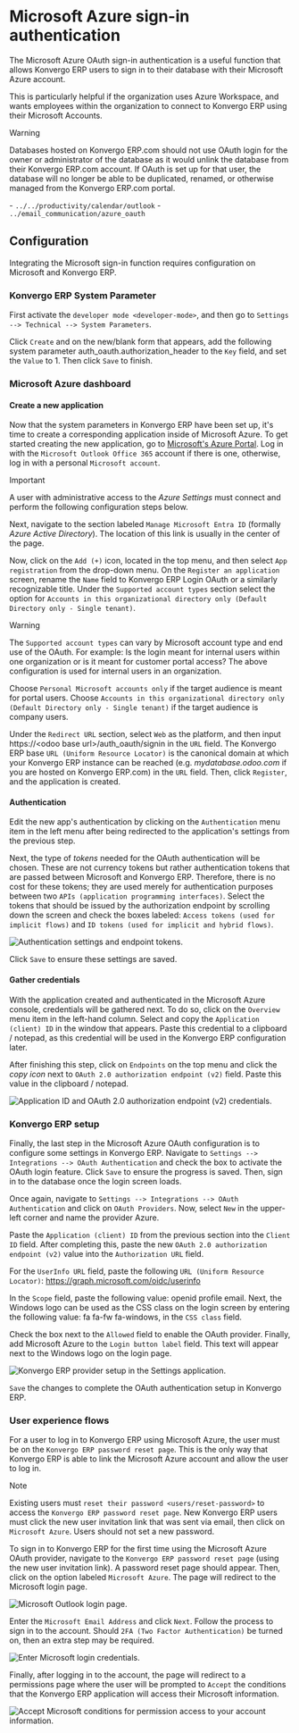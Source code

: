 # Microsoft Azure sign-in authentication

The Microsoft Azure OAuth sign-in authentication is a useful function
that allows Konvergo ERP users to sign in to their database with their Microsoft
Azure account.

This is particularly helpful if the organization uses Azure Workspace,
and wants employees within the organization to connect to Konvergo ERP using
their Microsoft Accounts.

> [!WARNING]
> Databases hosted on Konvergo ERP.com should not use OAuth login for the owner
> or administrator of the database as it would unlink the database from
> their Konvergo ERP.com account. If OAuth is set up for that user, the database
> will no longer be able to be duplicated, renamed, or otherwise managed
> from the Konvergo ERP.com portal.

<div class="seealso">

\- `../../productivity/calendar/outlook` -
`../email_communication/azure_oauth`

</div>

## Configuration

Integrating the Microsoft sign-in function requires configuration on
Microsoft and Konvergo ERP.

### Konvergo ERP System Parameter

First activate the `developer mode <developer-mode>`, and then go to
`Settings
--> Technical --> System Parameters`.

Click `Create` and on the new/blank form that appears, add the following
system parameter
<span class="title-ref">auth_oauth.authorization_header</span> to the
`Key` field, and set the `Value` to <span class="title-ref">1</span>.
Then click `Save` to finish.

### Microsoft Azure dashboard

#### Create a new application

Now that the system parameters in Konvergo ERP have been set up, it's time to
create a corresponding application inside of Microsoft Azure. To get
started creating the new application, go to [Microsoft's Azure
Portal](https://portal.azure.com/). Log in with the `Microsoft
Outlook Office 365` account if there is one, otherwise, log in with a
personal `Microsoft
account`.

> [!IMPORTANT]
> A user with administrative access to the *Azure Settings* must connect
> and perform the following configuration steps below.

Next, navigate to the section labeled `Manage Microsoft Entra ID`
(formally *Azure Active Directory*). The location of this link is
usually in the center of the page.

Now, click on the `Add (+)` icon, located in the top menu, and then
select `App
registration` from the drop-down menu. On the `Register an application`
screen, rename the `Name` field to <span class="title-ref">Konvergo ERP Login
OAuth</span> or a similarly recognizable title. Under the
`Supported account types` section select the option for
`Accounts in this
organizational directory only (Default Directory only - Single tenant)`.

> [!WARNING]
> The `Supported account types` can vary by Microsoft account type and
> end use of the OAuth. For example: Is the login meant for internal
> users within one organization or is it meant for customer portal
> access? The above configuration is used for internal users in an
> organization.
>
> Choose `Personal Microsoft accounts only` if the target audience is
> meant for portal users. Choose
> `Accounts in this organizational directory only (Default Directory only -
> Single tenant)` if the target audience is company users.

Under the `Redirect URL` section, select `Web` as the platform, and then
input <span class="title-ref">https://\<odoo base
url\>/auth_oauth/signin</span> in the `URL` field. The Konvergo ERP base `URL
(Uniform Resource Locator)` is the canonical domain at which your Konvergo ERP
instance can be reached (e.g. *mydatabase.odoo.com* if you are hosted on
Konvergo ERP.com) in the `URL` field. Then, click `Register`, and the
application is created.

#### Authentication

Edit the new app's authentication by clicking on the `Authentication`
menu item in the left menu after being redirected to the application's
settings from the previous step.

Next, the type of *tokens* needed for the OAuth authentication will be
chosen. These are not currency tokens but rather authentication tokens
that are passed between Microsoft and Konvergo ERP. Therefore, there is no cost
for these tokens; they are used merely for authentication purposes
between two `APIs (application programming interfaces)`. Select the
tokens that should be issued by the authorization endpoint by scrolling
down the screen and check the boxes labeled:
`Access tokens (used for implicit flows)` and
`ID tokens (used for implicit and
hybrid flows)`.

<img src="azure/authentication-tokens.png" class="align-center"
alt="Authentication settings and endpoint tokens." />

Click `Save` to ensure these settings are saved.

#### Gather credentials

With the application created and authenticated in the Microsoft Azure
console, credentials will be gathered next. To do so, click on the
`Overview` menu item in the left-hand column. Select and copy the
`Application (client) ID` in the window that appears. Paste this
credential to a clipboard / notepad, as this credential will be used in
the Konvergo ERP configuration later.

After finishing this step, click on `Endpoints` on the top menu and
click the *copy icon* next to `OAuth 2.0 authorization endpoint (v2)`
field. Paste this value in the clipboard / notepad.

<img src="azure/overview-azure-app.png" class="align-center"
alt="Application ID and OAuth 2.0 authorization endpoint (v2) credentials." />

### Konvergo ERP setup

Finally, the last step in the Microsoft Azure OAuth configuration is to
configure some settings in Konvergo ERP. Navigate to
`Settings --> Integrations --> OAuth Authentication` and check the box
to activate the OAuth login feature. Click `Save` to ensure the progress
is saved. Then, sign in to the database once the login screen loads.

Once again, navigate to
`Settings --> Integrations --> OAuth Authentication` and click on
`OAuth Providers`. Now, select `New` in the upper-left corner and name
the provider <span class="title-ref">Azure</span>.

Paste the `Application (client) ID` from the previous section into the
`Client
ID` field. After completing this, paste the new
`OAuth 2.0 authorization endpoint (v2)` value into the
`Authorization URL` field.

For the `UserInfo URL` field, paste the following
`URL (Uniform Resource Locator)`:
<span class="title-ref">https://graph.microsoft.com/oidc/userinfo</span>

In the `Scope` field, paste the following value:
<span class="title-ref">openid profile email</span>. Next, the Windows
logo can be used as the CSS class on the login screen by entering the
following value: <span class="title-ref">fa fa-fw fa-windows</span>, in
the `CSS class` field.

Check the box next to the `Allowed` field to enable the OAuth provider.
Finally, add <span class="title-ref">Microsoft Azure</span> to the
`Login button label` field. This text will appear next to the Windows
logo on the login page.

<img src="azure/odoo-provider-settings.png" class="align-center"
alt="Konvergo ERP provider setup in the Settings application." />

`Save` the changes to complete the OAuth authentication setup in Konvergo ERP.

### User experience flows

For a user to log in to Konvergo ERP using Microsoft Azure, the user must be on
the `Konvergo ERP
password reset page`. This is the only way that Konvergo ERP is able to link the
Microsoft Azure account and allow the user to log in.

> [!NOTE]
> Existing users must `reset their password <users/reset-password>` to
> access the `Konvergo ERP password reset page`. New Konvergo ERP users must click the
> new user invitation link that was sent via email, then click on
> `Microsoft Azure`. Users should not set a new password.

To sign in to Konvergo ERP for the first time using the Microsoft Azure OAuth
provider, navigate to the `Konvergo ERP password reset page` (using the new user
invitation link). A password reset page should appear. Then, click on
the option labeled `Microsoft Azure`. The page will redirect to the
Microsoft login page.

<img src="azure/odoo-login.png" class="align-center"
alt="Microsoft Outlook login page." />

Enter the `Microsoft Email Address` and click `Next`. Follow the process
to sign in to the account. Should `2FA (Two Factor Authentication)` be
turned on, then an extra step may be required.

<img src="azure/login-next.png" class="align-center"
alt="Enter Microsoft login credentials." />

Finally, after logging in to the account, the page will redirect to a
permissions page where the user will be prompted to `Accept` the
conditions that the Konvergo ERP application will access their Microsoft
information.

<img src="azure/accept-access.png" class="align-center"
alt="Accept Microsoft conditions for permission access to your account information." />
